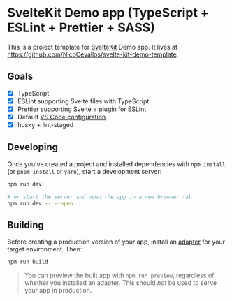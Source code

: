 # SvelteKit Demo app (TypeScript + ESLint + Prettier + SASS)

This is a project template for [SvelteKit](https://kit.svelte.dev) Demo app. It
lives at https://github.com/NicoCevallos/svelte-kit-demo-template.

## Goals

- [x] TypeScript
- [x] ESLint supporting Svelte files with TypeScript
- [x] Prettier supporting Svelte + plugin for ESLint
- [x] Default [VS Code configuration](VSCODE_CONFIGURATION.md)
- [x] husky + lint-staged

## Developing

Once you've created a project and installed dependencies with `npm install` (or
`pnpm install` or `yarn`), start a development server:

```bash
npm run dev

# or start the server and open the app in a new browser tab
npm run dev -- --open
```

## Building

Before creating a production version of your app, install an
[adapter](https://kit.svelte.dev/docs#adapters) for your target environment.
Then:

```bash
npm run build
```

> You can preview the built app with `npm run preview`, regardless of whether
> you installed an adapter. This should _not_ be used to serve your app in
> production.
